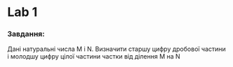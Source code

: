 # Lab 1

### Завдання:
Дані натуральні числа M i N.
Визначити старшу цифру дробової частини і молодшу цифру цілої частини частки від ділення M на N